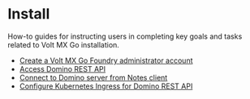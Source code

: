 # Install

How-to guides for instructing users in completing key goals and tasks related to Volt MX Go installation.

- [Create a Volt MX Go Foundry administrator account](foundryadminaccount.md)
- [Access Domino REST API](accessdrapi.md)
- [Connect to Domino server from Notes client](connectdominofromnotes.md)
- [Configure Kubernetes Ingress for Domino REST API](drapiingress.md)